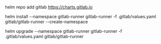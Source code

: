 helm repo add gitlab https://charts.gitlab.io

helm install --namespace gitlab-runner gitlab-runner -f .gitlab/values.yaml gitlab/gitlab-runner --create-namespace

helm upgrade --namespace gitlab-runner gitlab-runner -f .gitlab/values.yaml gitlab/gitlab-runner



